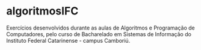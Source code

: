 # algoritmosIFC
Exercícios desenvolvidos durante as aulas de Algoritmos e Programação de Computadores, pelo curso de Bacharelado em Sistemas de Informação do Instituto Federal Catarinense - campus Camboriú.

